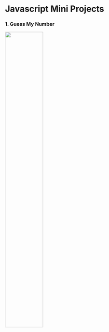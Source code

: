 # Javascript Mini Projects

### 1. Guess My Number


<img src="https://user-images.githubusercontent.com/72923843/125562003-33ec1eef-83eb-4c64-86e2-caa926a15bb9.gif" width="50%" height="50%">
